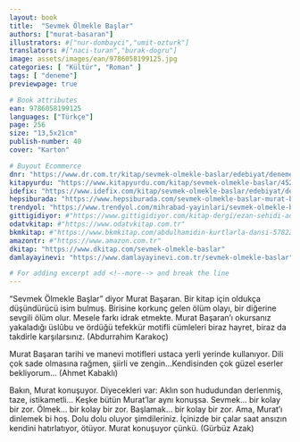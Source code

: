 ```yaml
---
layout: book
title:  "Sevmek Ölmekle Başlar"
authors: ["murat-basaran"]
illustrators: #["nur-dombayci","umit-ozturk"]
translators: #["naci-turan","burak-dogru"]
image: assets/images/ean/9786058199125.jpg
categories: [ "Kültür", "Roman" ]
tags: [ "deneme"]
previewpage: true

# Book attributes
ean: 9786058199125
languages: ["Türkçe"]
page: 256
size: "13,5x21cm"
publish-number: 40
cover: "Karton"

# Buyout Ecommerce
dnr: "https://www.dr.com.tr/kitap/sevmek-olmekle-baslar/edebiyat/denemeyazin/urunno=0001747061001"
kitapyurdu: "https://www.kitapyurdu.com/kitap/sevmek-olmekle-baslar/452968.html&filter_name=SEVMEK+%C3%96LMEKLE+BA%C5%9ELAR"
idefix: "https://www.idefix.com/kitap/sevmek-olmekle-baslar/edebiyat/denemeyazin/urunno=0001747061001"
hepsiburada: "https://www.hepsiburada.com/sevmek-olmekle-baslar-murat-basaran-p-HBV00000APR5Q"
trendyol: "https://www.trendyol.com/mihrabad-yayinlari/sevmek-olmekle-baslar-p-3258441"
gittigidiyor: #"https://www.gittigidiyor.com/kitap-dergi/ezan-sehidi-adnan-menderes_pdp_732728793"
odatvkitap: #"https://www.odatvkitap.com.tr"
bkmkitap: #"https://www.bkmkitap.com/abdulhamidin-kurtlarla-dansi-578226"
amazontr: #"https://www.amazon.com.tr"
dkitap: "https://www.dkitap.com/sevmek-olmekle-baslar"
damlayayinevi: "https://www.damlayayinevi.com.tr/sevmek-olmekle-baslar"

# For adding excerpt add <!--more--> and break the line
---
```

“Sevmek Ölmekle Başlar” diyor Murat Başaran. Bir kitap için oldukça düşündürücü isim bulmuş. Birisine korkunç gelen ölüm olayı, bir diğerine sevgili ölüm olur. Mesele farkı idrak etmekte. Murat Başaran’ı okursanız yakaladığı üslûbu ve ördüğü tefekkür motifli cümleleri biraz hayret, biraz da takdirle karşılarsınız. (Abdurrahim Karakoç)

Murat Başaran tarihi ve manevi motifleri ustaca yerli yerinde kullanıyor. Dili çok sade olmasına rağmen, şiirli ve zengin...Kendisinden çok güzel eserler bekliyorum... (Ahmet Kabaklı)

Bakın, Murat konuşuyor. Diyecekleri var: Aklın son hududundan derlenmiş, taze, istikametli... Keşke bütün Murat’lar aynı konuşsa. Sevmek... bir kolay bir zor. Ölmek… bir kolay bir zor. Başlamak... bir kolay bir zor. Ama, Murat’ı dinlemek bi hoş. Dolu dolu oluyor şimdileriniz. İçinizde bir çalar saat ansızın kendini hatırlatıyor, ötüyor. Murat konuşuyor çünkü. (Gürbüz Azak)
<!--more--> 